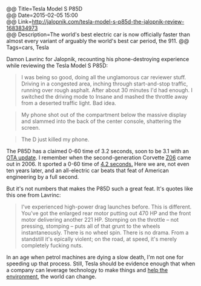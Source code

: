 @@ Title=Tesla Model S P85D  
@@ Date=2015-02-05 15:00  
@@ Link=http://jalopnik.com/tesla-model-s-p85d-the-jalopnik-review-1683834973  
@@ Description=The world's best electric car is now officially faster than almost every variant of arguably the world's best car period, the 911. 
@@ Tags=cars, Tesla  

Damon Lavrinc for Jalopnik, recounting his phone-destroying experience while reviewing the Tesla Model S P85D:
>I was being so good, doing all the unglamorous car reviewer stuff. Driving in a congested area, inching through start-and-stop traffic, running over rough asphalt. After about 30 minutes I'd had enough. I switched the driving mode to Insane and mashed the throttle away from a deserted traffic light. Bad idea.

>My phone shot out of the compartment below the massive display and slammed into the back of the center console, shattering the screen.

>The D just killed my phone.

The P85D has a claimed 0-60 time of 3.2 seconds, soon to be 3.1 with an [OTA update](http://www.theverge.com/2015/1/29/7947533/tesla-will-make-the-absurdly-fast-p85d-even-faster-with-a-software-update). I remember when the second-generation Corvette [Z06](http://www.motortrend.com/roadtests/coupes/112_0510_2006_chevrolet_corvette_z06/) came out in 2006. It sported a 0-60 time of [4.2 seconds.](http://www.edmunds.com/chevrolet/corvette/2006/road-test1.html) Here we are, not even ten years later, and an all-electric car beats that feat of American engineering by a full second. 

But it's not numbers that makes the P85D such a great feat. It's quotes like this one from Lavrinc:
>I've experienced high-power drag launches before. This is different. You've got the enlarged rear motor putting out 470 HP and the front motor delivering another 221 HP. Stomping on the throttle – not pressing, stomping – puts all of that grunt to the wheels instantaneously. There is no wheel spin. There is no drama. From a standstill it's epically violent; on the road, at speed, it's merely completely fucking nuts.

In an age when petrol machines are dying a slow death, I'm not one for speeding up that process. Still, Tesla should be evidence enough that when a company can leverage technology to make things and [help the environment](http://www.slate.com/articles/technology/technology/2013/09/how_green_is_a_tesla_electric_cars_environmental_impact_depends_on_where.html), the world can change. 